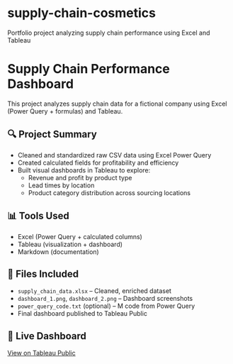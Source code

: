 # supply-chain-cosmetics
Portfolio project analyzing supply chain performance using Excel and Tableau
# Supply Chain Performance Dashboard

This project analyzes supply chain data for a fictional company using Excel (Power Query + formulas) and Tableau.

## 🔍 Project Summary

- Cleaned and standardized raw CSV data using Excel Power Query
- Created calculated fields for profitability and efficiency
- Built visual dashboards in Tableau to explore:
  - Revenue and profit by product type
  - Lead times by location
  - Product category distribution across sourcing locations

## 📊 Tools Used

- Excel (Power Query + calculated columns)
- Tableau (visualization + dashboard)
- Markdown (documentation)

## 🧾 Files Included

- `supply_chain_data.xlsx` – Cleaned, enriched dataset
- `dashboard_1.png`, `dashboard_2.png` – Dashboard screenshots
- `power_query_code.txt` (optional) – M code from Power Query
- Final dashboard published to Tableau Public

## 🔗 Live Dashboard

[View on Tableau Public](https://public.tableau.com/views/your-dashboard-link)
